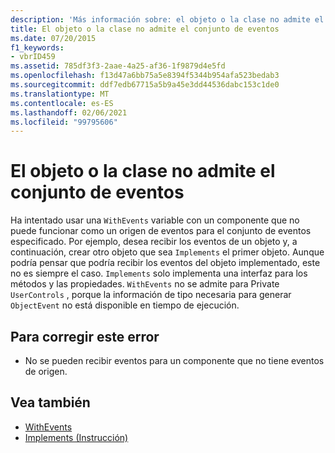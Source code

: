 ```yaml
---
description: 'Más información sobre: el objeto o la clase no admite el conjunto de eventos.'
title: El objeto o la clase no admite el conjunto de eventos
ms.date: 07/20/2015
f1_keywords:
- vbrID459
ms.assetid: 785df3f3-2aae-4a25-af36-1f9879d4e5fd
ms.openlocfilehash: f13d47a6bb75a5e8394f5344b954afa523bedab3
ms.sourcegitcommit: ddf7edb67715a5b9a45e3dd44536dabc153c1de0
ms.translationtype: MT
ms.contentlocale: es-ES
ms.lasthandoff: 02/06/2021
ms.locfileid: "99795606"
---
```

# <a name="object-or-class-does-not-support-the-set-of-events"></a>El objeto o la clase no admite el conjunto de eventos

Ha intentado usar una `WithEvents` variable con un componente que no puede funcionar como un origen de eventos para el conjunto de eventos especificado. Por ejemplo, desea recibir los eventos de un objeto y, a continuación, crear otro objeto que sea `Implements` el primer objeto. Aunque podría pensar que podría recibir los eventos del objeto implementado, este no es siempre el caso. `Implements` solo implementa una interfaz para los métodos y las propiedades. `WithEvents` no se admite para Private `UserControls` , porque la información de tipo necesaria para generar `ObjectEvent` no está disponible en tiempo de ejecución.

## <a name="to-correct-this-error"></a>Para corregir este error

- No se pueden recibir eventos para un componente que no tiene eventos de origen.

## <a name="see-also"></a>Vea también

- [WithEvents](../modifiers/withevents.md)
- [Implements (Instrucción)](../statements/implements-statement.md)
